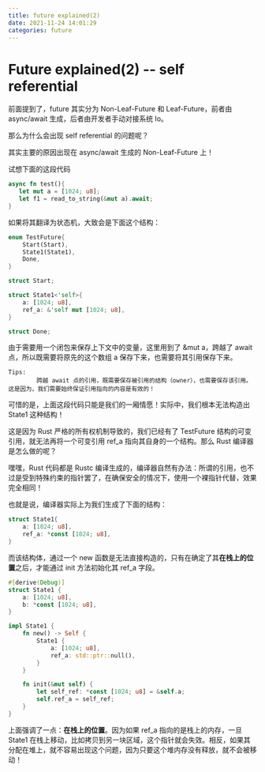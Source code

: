 ```yaml
---
title: future explained(2)
date: 2021-11-24 14:01:29
categories: future
---
```




# Future explained(2)  -- self referential



前面提到了，future 其实分为 Non-Leaf-Future 和 Leaf-Future，前者由 async/await 生成，后者由开发者手动对接系统 Io。



那么为什么会出现 self referential 的问题呢？

其实主要的原因出现在 async/await 生成的 Non-Leaf-Future 上！



试想下面的这段代码



```rust
async fn test(){
   let mut a = [1024; u8];
   let f1 = read_to_string(&mut a).await;
}
```



如果将其翻译为状态机，大致会是下面这个结构：

```rust
enum TestFuture{
    Start(Start),
    State1(State1),
    Done,
}

struct Start;

struct State1<'self>{
    a: [1024; u8],
    ref_a: &'self mut [1024; u8],
}

struct Done;
```



由于需要用一个闭包来保存上下文中的变量，这里用到了 &mut a，跨越了 await 点，所以既需要将原先的这个数组 a 保存下来，也需要将其引用保存下来。



```
Tips:
		跨越 await 点的引用，既需要保存被引用的结构（owner），也需要保存该引用。这是因为，我们需要始终保证引用指向的内容是有效的！
```



可惜的是，上面这段代码只能是我们的一厢情愿！实际中，我们根本无法构造出 State1 这种结构！

这是因为 Rust 严格的所有权机制导致的，我们已经有了 TestFuture 结构的可变引用，就无法再将一个可变引用 ref_a 指向其自身的一个结构。那么 Rust 编译器是怎么做的呢？



嘿嘿，Rust 代码都是 Rustc 编译生成的，编译器自然有办法：所谓的引用，也不过是受到特殊约束的指针罢了，在确保安全的情况下，使用一个裸指针代替，效果完全相同！

也就是说，编译器实际上为我们生成了下面的结构：

```rust
struct State1{
    a: [1024; u8],
    ref_a: *const [1024; u8],
}

```



而该结构体，通过一个 new 函数是无法直接构造的，只有在确定了其**在栈上的位置**之后，才能通过 init 方法初始化其 ref_a 字段。

```rust
#[derive(Debug)]
struct State1 {
    a: [1024; u8],
    b: *const [1024; u8],
}

impl State1 {
    fn new() -> Self {
        State1 {
            a: [1024; u8],
            ref_a: std::ptr::null(),
        }
    }

    fn init(&mut self) {
        let self_ref: *const [1024; u8] = &self.a;
        self.ref_a = self_ref;
    }
}
```



上面强调了一点：**在栈上的位置**。因为如果 ref_a 指向的是栈上的内存，一旦 State1 在栈上移动，比如拷贝到另一块区域，这个指针就会失效。相反，如果其分配在堆上，就不容易出现这个问题，因为只要这个堆内存没有释放，就不会被移动！



